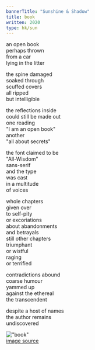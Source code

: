 ```yaml
---
bannerTitle: "Sunshine & Shadow" 
title: book
written: 2020
type: hk/sun
---
```


an open book  
perhaps thrown  
from a car  
lying in the litter  

the spine damaged  
soaked through  
scuffed covers  
all ripped  
but intelligible  
  
the reflections inside  
could still be made out  
one reading  
"I am an open book"  
another  
"all about secrets"  
  
the font claimed to be  
"All-Wisdom"  
sans-serif  
and the type  
was cast  
in a multitude  
of voices  

whole chapters  
given over  
to self-pity  
or excoriations  
about abandonments  
and betrayals  
still other chapters  
triumphant  
or wistful  
raging  
or terrified  
  
contradictions abound  
coarse humour  
yammed up  
against the ethereal  
the transcendent  

despite a host of names  
the author remains  
undiscovered  

!["book"](/images/bucket/book.jpg "book")  
[image source](https://www.misskopykat.com/)
